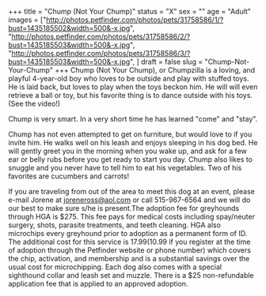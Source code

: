+++
title = "Chump (Not Your Chump)"
status = "X"
sex = ""
age = "Adult"
images = ["http://photos.petfinder.com/photos/pets/31758586/1/?bust=1435185502&width=500&-x.jpg",
"http://photos.petfinder.com/photos/pets/31758586/2/?bust=1435185503&width=500&-x.jpg",
"http://photos.petfinder.com/photos/pets/31758586/3/?bust=1435185503&width=500&-x.jpg",
]
draft = false
slug = "Chump-Not-Your-Chump"
+++
Chump (Not Your Chump), or Chumpzilla is a loving, and playful 4-year-old boy who loves to be outside and play with stuffed toys.  He is laid back, but loves to play when the toys beckon him. He will will even retrieve a ball or toy, but his favorite thing is to dance outside with his toys. (See the video!)

Chump is very smart.  In a very short time he has learned "come" and "stay".

Chump has not even attempted to get on furniture, but would love to if you invite him.  He walks well on his leash and enjoys sleeping in his dog bed.  He will gently greet you in the morning when you wake up, and ask for a few ear or belly rubs before you get ready to start you day.  Chump also likes to snuggle and you never have to tell him to eat his vegetables.  Two of his favorites are cucumbers and carrots!  

If you are traveling from out of the area to meet this dog at an event, please e-mail Jorene at joreneross@aol.com or call 515-967-6564 and we will do our best to make sure s/he is present.The adoption fee for greyhounds through HGA is $275. This fee pays for medical costs including spay/neuter surgery, shots, parasite treatments, and teeth cleaning. HGA also microchips every greyhound prior to adoption as a permanent form of ID. The additional cost for this service is $17.99 ($10.99 if you register at the time of adoption through the Petfinder website or phone number) which covers the chip, activation, and membership and is a substantial savings over the usual cost for microchipping. Each dog also comes with a special sighthound collar and leash set and muzzle. There is a $25 non-refundable application fee that is applied to an approved adoption.
